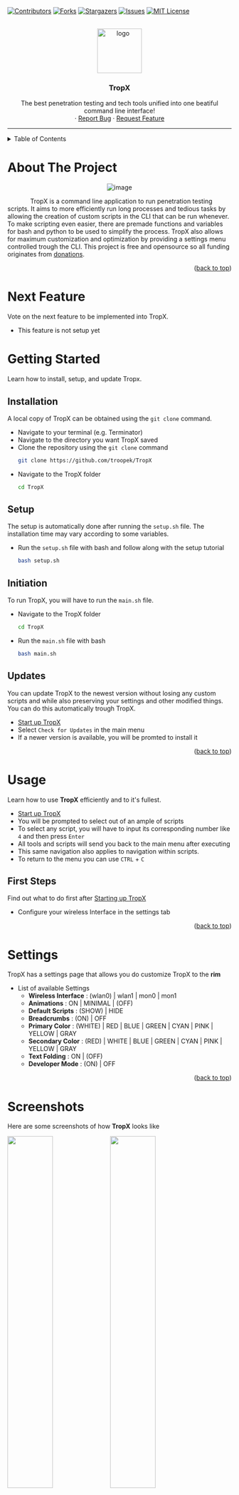 <div id="top"></div>

[![Contributors][contributors-shield]][contributors-url]
[![Forks][forks-shield]][forks-url]
[![Stargazers][stars-shield]][stars-url]
[![Issues][issues-shield]][issues-url]
[![MIT License][license-shield]][license-url]


<!-- PROJECT LOGO -->
<br />
<div align="center">
  <a href="https://github.com/troopek/TropX">
    <img src="images/logo.png" alt="logo" width="100">
  </a>

<h3 align="center">TropX</h3>

  <p align="center">
    The best penetration testing and tech tools unified into one beatiful command line interface!
    <br />
    ·
    <a href="https://github.com/troopek/TropX/issues/new">Report Bug</a>
    ·
    <a href="https://github.com/troopek/TropX/issues/new">Request Feature</a>
  </p>
</div>

---

<!-- TABLE OF CONTENTS -->
<details>
  <summary>Table of Contents</summary>
  <ol>
    <li><a href="#about-the-project">About The Project</a></li>
    <li><a href="#next-feature">Next Feature</a></li>
    <li>
      <a href="#getting-started">Getting Started</a>
      <ul>
        <li><a href="#installation">Installation</a></li>
        <li><a href="#setup">Setup</a></li>
        <li><a href="#initiation">Initiation</a></li>
        <li><a href="#updates">Updates</a></li>
      </ul>
    </li>
    <li><a href="#usage">Usage</a></li>
    <li><a href="#custom-scripts">Custom Scripts</a></li>
      <ul>
      <li><a href="#bash">Bash</a></li>
        <li><a href="#python">Python</a></li>
        <li><a href="#setup">Setup</a></li>
        <li><a href="#share-your-script">Share your script</li>
      </ul>
    <li><a href="#roadmap">Roadmap</a></li>
    <li><a href="#contributing">Contributing</a></li>
    <li><a href="#license">License</a></li>
    <li><a href="#contact">Contact</a></li>
    <li><a href="#credits">Credits</a></li>
    <li><a href="#donate">Donate</a></li>
    <li><a href="#compatibility">Compatibility</a></li>
    <li><a href="#troubleshooting">Troubleshooting</a></li>
    <li><a href="#disclaimer">Disclaimer</a></li>
  </ol>
</details>



<!-- ABOUT THE PROJECT -->
# About The Project
<div align="center">
  <img src="images/image.png" alt="image">
</div>

&nbsp;&nbsp;&nbsp;&nbsp;&nbsp;&nbsp;&nbsp;&nbsp;&nbsp;&nbsp;&nbsp;&nbsp;&nbsp;TropX is a command line application to run penetration testing scripts. It aims to more efficiently run long processes and tedious tasks by allowing the creation of custom scripts in the CLI that can be run whenever. To make scripting even easier, there are premade functions and variables for bash and python to be used to simplify the process. TropX also allows for maximum customization and optimization by providing a settings menu controlled trough the CLI. This project is free and opensource so all funding originates from <a href="#donate">donations</a>.

<p align="right">(<a href="#top">back to top</a>)</p>


# Next Feature
Vote on the next feature to be implemented into TropX.

* This feature is not setup yet


<!-- GETTING STARTED -->
# Getting Started
Learn how to install, setup, and update Tropx.


## Installation
A local copy of TropX can be obtained using the `git clone` command.

* Navigate to your terminal (e.g. Terminator)
* Navigate to the directory you want TropX saved
* Clone the repository using the `git clone` command
  ```sh
  git clone https://github.com/troopek/TropX 
  ```
* Navigate to the TropX folder
  ```sh
  cd TropX
  ```


## Setup
The setup is automatically done after running the `setup.sh` file. The installation time may vary according to some variables.

* Run the `setup.sh` file with bash and follow along with the setup tutorial
  ```sh
  bash setup.sh
  ```


## Initiation
To run TropX, you will have to run the `main.sh` file.

* Navigate to the TropX folder
  ```sh
  cd TropX
  ```
* Run the `main.sh` file with bash
  ```sh
  bash main.sh
  ```
  
## Updates

You can update TropX to the newest version without losing any custom scripts and while also preserving your settings and other modified things. You can do this automatically trough TropX.

* <a href="#initiation">Start up TropX</a>
* Select `Check for Updates` in the main menu
* If a newer version is available, you will be promted to install it
  
<p align="right">(<a href="#top">back to top</a>)</p>



<!-- USAGE -->
# Usage
Learn how to use **TropX** efficiently and to it's fullest.

* <a href="#initiation">Start up TropX</a>
* You will be prompted to select out of an ample of scripts
* To select any script, you will have to input its corresponding number like `4` and then press `Enter`
* All tools and scripts will send you back to the main menu after executing
* This same navigation also applies to navigation within scripts.
* To return to the menu you can use `CTRL` + `C`


## First Steps
Find out what to do first after <a href="#initiation">Starting up TropX</a>

* Configure your wireless Interface in the settings tab
<p align="right">(<a href="#top">back to top</a>)</p>

<!-- Settings -->
# Settings
TropX has a settings page that allows you do customize TropX to the **rim**

* List of available Settings
  * **Wireless Interface** : (wlan0) | wlan1 | mon0 | mon1
  * **Animations** : ON | MINIMAL | (OFF)
  * **Default Scripts** : (SHOW) | HIDE
  * **Breadcrumbs** : (ON) | OFF
  * **Primary Color** : (WHITE) | RED | BLUE | GREEN | CYAN | PINK | YELLOW | GRAY
  * **Secondary Color** : (RED) | WHITE | BLUE | GREEN | CYAN | PINK | YELLOW | GRAY
  * **Text Folding** : ON | (OFF)
  * **Developer Mode** : (ON) | OFF

<p align="right">(<a href="#top">back to top</a>)</p>


<!-- Screenshots -->
# Screenshots
Here are some screenshots of how **TropX** looks like

<img src="images/screenshots/settings.png" width="45%"></img> <img src="images/screenshots/help.png" width="45%"></img> <img src="images/screenshots/ma.png" width="45%"></img> <img src="images/screenshots/update.png" width="45%"></img> <img src="images/screenshots/wi.png" width="45%"></img>
<p align="right">(<a href="#top">back to top</a>)</p>


<!-- Scripts / Tools -->
# Scripts / Tools
Here are all the tools **TropX** offers by default

* Manage Wireless Interface
* Manage Mac Address
  
<p align="right">(<a href="#top">back to top</a>)</p>


<!-- Custom Scripts -->
# Custom Scripts

You can very easily add **Custom Scripts** to TropX to further personalize the CLI, it supports both **bash** and **python**. Additionally you can **clone** a tool from **github** also.


## **Bash**

TropX has some default **functions** and **variables** to simplify the programming pillar of custom scripts.


* ### **Custom Files**
* Create custom files for your tool to use
  * To add custom files into your tools file tree navigate into the TropX folder and go to the `custom_scripts` folder, in here you can find your tool's folder and add any file youw ant to.
  * To acces these files within the file tree you will have to prefix them with the following directory `$folder` for it to look like such:
    ```
    "$folder/wordlist.txt"
    ```
    * It is neccesarry to wrap it in double qoutes
    * replace `worldist.txt` with the file you wish to access
    * `$folder` is a built in variable that holds the folder of the current script

---


* ### **installPackages**
* Install Packages more simply and reliably without causing errors and messing up the script
  ```sh
  installPackages "python3" "network-manager" "macchanger" 
  ```
  * All packages listed after the `installPackages` command will be installed automatically.
  * If they already are installed nothing will happen.
  * The function accepts an infinite amount of packages.

---
* ### **selectOptions**

* With `selectOptions` you can ask the user to select an option, the CLI equivalent of good navigation.


  ```sh
  selectOptions "Options" "Enter selection Here" "Try another selection" "Option1" "Option2" "Option3"
  ```
  *  `"Options"` is the title for the option choices
  *  `"Enter selection Here" "Try another selection"` These two are the `type here` text before the `>`, the second will be shown in case of an error.
  *  `"Option1" "Option2" "Option3"` The rest are options which will be shown to the user, they can be passed singularly or in an Array 
  * The ouput can be saved into a variable like so, where `choice` is the number corresponding to the option, so if you choose `Option2`, then `$SO` and also `choice` will be set to `2`. This extra step is recommended as sometimes the variable gets overwritten by this function getting run somewhere else and then its value will change to something completely diffrent and irrelevant.
    ```sh
    choice=$SO
    ```
  * The function has a built-in check for the selected option to confirm it's validity.

---

* ### **getInput**
* With `getInput` you can get user input to save into a variable and use within your custom script

  ```sh
  getInput "File Name" "Type a file name" "file.txt"
  ```
  * `"File Name"` is the title for the get input function
  * `"Type a file name"` is going to be the action they are to perform or write
  * `"file.txt"` is an example of what their input should look like
    ```sh
    input=$SI
    ```
  
  *  The ouput can be saved into a variable like so, where input is the text inputted, so if you typed in `foo`, then `$SI` and also `input` will be set to `foo`. This extra step is recommended as sometimes the variable gets overwritten by this function getting run somewhere else and then its value will change to something completely diffrent and irrelevant.
  * In the below example im using getInput to obtain a valid path to a file
  * To ensure that your user returns a proper and useful string, you can run it trough an until loop
    ```sh
        getInput "File Path" "Please type in the relative or full path of the script" "Do not incldue a file extension" "file.txt"
    path=$SI

      until [ -f $path ] #this is a bash built-in way to check if a file exists
      do
        getInput error "File Path" "Please type in the relative or full path of the script" "Do not incldue a file extension" "file.txt"
        path=$SI
      done
    ```
  * First I just `getInput` normally from the user
  * Here I run an `until` loop which checks if the path exists, if it does nothing happens, otherwise it will loop until the expression is true.
  * Make sure to pass `error` as the first argument in the getInput function and keep the rest as is
    
---

* #### **message**
* With the `message` function you can display a message to the user that waits until they press a key on their keyboard.

  ```sh
  Message="TropX is cool!"
  message "Disclaimer" "$Message"
  ```
  *  `"Disclaimer"` is the title for the message
  *  `"$Message"` is the variable in which the message is stored
    


---

* #### **attackPending**
* With the `attackPending` function you inform the user with a message that the script/tool is in progress.

  ```sh
  attackPending
  ```


---

* #### **changeWImode**
* With the `changeWImode` function, you can easily change the mode of your Wireless Interface
  ```sh
  changeWImode monitor
  # ...
  changeWImode managed
  ```
  * The only argument passed will be the mode you want to change the Wireless Interface to
  * The Wireless Interface used will be the one the user has saved in the settings page
    
---

* #### **changeMac**
* With the `changeMac` function, you can easily change your Mac Address to either a random or specific one
  ```sh
  changeMac 
  # ...
  changeMac "00:d0:70:00:20:69"
  # ...
  changeMac reset
  ```
  * If no argument is passed, a random Mac Address will be choosen to replace your current
  * Optionally, you can specify what you want your Mac Address to be
  * `reset` will set your Wireless Interface back to it's default permanent Mac Address
  * The Wireless Interface used will be the one the user has saved in the settings
---

* #### **changeIP**
* With the `changeIP` function, you can easily manage your IP Address
  ```sh
  changeIP
  # ...
  changeIP "132.52.98.1629"
  # ...
  changeIP reset
  ```
  * If no argument is passed, a random IP Address will be choosen to replace your current
  * Optionally, you can specify what you want your IP Address to be
  * `reset` will set the IP back to its default
  * The Wireless Interface used will be the one the user has saved in the settings
---

* #### **$WI**
* The `WI` variable holds the name of the Wireless Interface (e.g. `wlan0`)
* This is obtained from the user's settings and changed in the settings page also

---

* #### **$IP**
* The `IP` variable holds the ip of the primary Wireless Interface
* This is obtained automatically

---

* #### **$PRIMARY & $SECONDARY**
* The `$PRIMARY` variable holds the color code for the primary (*no shit*) color
* The `$SECONDARY` variable holds the color code for the secondary (*no shit again*) color
* Make sure to escape it like such
  ```sh
  echo -e "${PRIMARY}Hello ${SECONDARY}World!"
  ```
* Even though it is not neccesary to use these variables, it is highly recommended so your script stays in sync with the user's settings

---
### **python**
Sadly this language does not have any premade functions or variables **yet**!

---


## Setup
The custom script creation process.

* To create a new Custom Script, firstly <a href="#initiation">start up TropX</a> **(*No Shit*)**
* Afterwards, select `M` to Manage Scripts
* Choose the first option `1` to create a new script
* Type in the script name and continue
* Select the script language or github
* Select the way in which you want to provide TropX with the script and confirm

## Share your script
TropX is still looking for more tools and scripts!
* If you believe that you made a decent tool or script that you would like featured as a default, make sure to share it with us
* Firstly, head on over to the TropX directory in your file manager
* Then, head on over to the `custom_scripts` folder
* When there, locate the folder of the custom script you wish to upload
* Copy the `main.sh` file
* Upload it to this [Google Form](https://forms.gle/VS78nDGNCdn6jE5S7 "Upload Your Script Within This Form")

<p align="right">(<a href="#top">back to top</a>)</p>


<!-- ROADMAP -->
# Roadmap

View our Trello Roadmap: [Trello TropX](https://trello.com/b/GItUPVEs/tropx "Trello Roadmap for TropX")


See the [open issues](https://github.com/troopek/TropX/issues) for a full list of proposed features (and known issues).

<p align="right">(<a href="#top">back to top</a>)</p>



<!-- CONTRIBUTING -->
# Contributing

Contributions are what make the open source community such an amazing place to learn, inspire, and create. Any contributions you make are **greatly appreciated**.

If you have a suggestion that would make this better, please fork the repo and create a pull request. You can also simply open an issue with the tag "enhancement".
Don't forget to give the project a star! Thanks again!

1. Fork the Project
2. Create your Feature Branch (`git checkout -b feature/AmazingFeature`)
3. Commit your Changes (`git commit -m 'Add some AmazingFeature'`)
4. Push to the Branch (`git push origin feature/AmazingFeature`)
5. Open a Pull Request

<p align="right">(<a href="#top">back to top</a>)</p>



<!-- LICENSE -->
# License

Distributed under the Apache 2.0 License. See `LICENSE.txt` for more information.

<p align="right">(<a href="#top">back to top</a>)</p>



<!-- CONTACT -->
# Contact

eugene.chicevic@gmail.com

Project Link: [https://github.com/troopek/TropX](https://github.com/troopek/TropX)

<p align="right">(<a href="#top">back to top</a>)</p>



<!-- ACKNOWLEDGMENTS -->
# Credits
Big shoutout to all these people as their scripts helped make TropX possible, make sure to check them out!

* Netattack2 by Chrizater
* WifiSpammer by 125k
* Ducky Flasher by Hak5

<p align="right">(<a href="#top">back to top</a>)</p>


# Donate
TropX is a free tool, and the only source of income generated by it is trough your donations.

<a href="https://www.paypal.me/troopekyt">
<img src="https://raw.githubusercontent.com/aha999/DonateButtons/master/Paypal.png" data-canonical-src="https://www.paypal.me/troopekyt" width="300" />
</a>

<!-- Compatibility -->
# Compatibility

* Kali Linux
* Ubuntu
* Kali Nethunter
* Parrot OS

<p align="right">(<a href="#top">back to top</a>)</p>



<!-- TROUBLESHOOTING -->
# Troubleshooting

* Is troopek cool?
  * Yes
* Does it have bugs?
  * Absolutely not &nbsp;&nbsp;&nbsp;&nbsp;&nbsp;&nbsp;&nbsp;&nbsp;&nbsp;&nbsp;&nbsp;&nbsp;&nbsp;&nbsp;&nbsp;&nbsp;&nbsp;&nbsp;&nbsp;&nbsp;&nbsp;&nbsp;&nbsp;&nbsp;&nbsp;&nbsp;&nbsp;&nbsp;&nbsp;&nbsp;&nbsp;&nbsp;&nbsp;&nbsp;&nbsp;&nbsp;&nbsp;&nbsp;&nbsp;&nbsp;&nbsp;&nbsp;&nbsp;&nbsp;&nbsp;&nbsp;&nbsp;&nbsp;&nbsp;&nbsp;&nbsp;&nbsp;&nbsp;&nbsp;&nbsp;&nbsp;&nbsp;&nbsp;&nbsp;&nbsp;&nbsp;&nbsp;&nbsp;&nbsp;&nbsp;&nbsp;&nbsp;&nbsp;&nbsp;&nbsp;&nbsp;&nbsp;&nbsp;&nbsp;&nbsp;&nbsp;&nbsp;&nbsp;&nbsp;&nbsp;&nbsp;&nbsp;&nbsp;&nbsp;&nbsp;&nbsp;&nbsp;&nbsp;&nbsp;&nbsp;&nbsp;&nbsp;&nbsp;&nbsp;&nbsp;&nbsp;&nbsp;&nbsp;&nbsp;&nbsp;&nbsp;&nbsp;&nbsp;&nbsp;&nbsp;&nbsp;&nbsp;&nbsp;&nbsp;&nbsp;&nbsp;&nbsp;&nbsp;&nbsp;okay maybe some

<p align="right">(<a href="#top">back to top</a>)</p>



<!-- DISCLAIMER -->
# Disclaimer

&nbsp;&nbsp;&nbsp;&nbsp;&nbsp;&nbsp;&nbsp;&nbsp;&nbsp;I am not held responsible for any misdeeds done with the help of this tool, I provide it to you for educational purposes only. By using this tool you accept that I am not held responsible for any consequences your usage of my tool might yield.

<p align="right">(<a href="#top">back to top</a>)</p>


<!-- MARKDOWN LINKS & IMAGES -->
<!-- https://www.markdownguide.org/basic-syntax/#reference-style-links -->
[contributors-shield]: https://img.shields.io/github/contributors/troopek/TropX.svg?style=for-the-badge
[contributors-url]: https://github.com/troopek/TropX/graphs/contributors
[forks-shield]: https://img.shields.io/github/forks/troopek/TropX.svg?style=for-the-badge
[forks-url]: https://github.com/troopek/TropX/network/members
[stars-shield]: https://img.shields.io/github/stars/troopek/TropX.svg?style=for-the-badge
[stars-url]: https://github.com/troopek/TropX/stargazers
[issues-shield]: https://img.shields.io/github/issues/troopek/TropX.svg?style=for-the-badge
[issues-url]: https://github.com/troopek/TropX/issues
[license-shield]: https://img.shields.io/github/license/troopek/TropX.svg?style=for-the-badge
[license-url]: https://github.com/troopek/TropX/blob/master/LICENSE.txt
